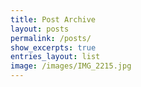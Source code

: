 ```yaml
---
title: Post Archive
layout: posts
permalink: /posts/
show_excerpts: true
entries_layout: list
image: /images/IMG_2215.jpg
---
```

